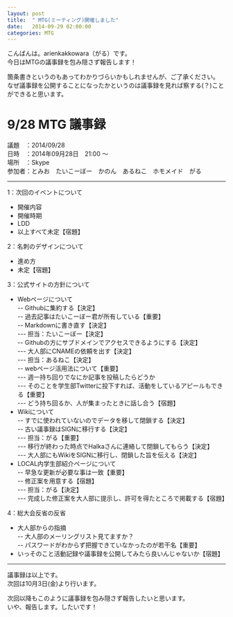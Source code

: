 ```yaml
---  
layout: post
title:  " MTG(ミーティング)開催しました"
date:   2014-09-29 02:00:00
categories: MTG
---
```

  
こんばんは。arienkakkowara（がる）です。  
今日はMTGの議事録を包み隠さず報告します！  
  
箇条書きというのもあってわかりづらいかもしれませんが、ご了承ください。  
なぜ議事録を公開することになったかというのは議事録を見れば察する(？)ことができると思います。  
  
# 9/28 MTG 議事録  
  
議題　：2014/09/28  
日時　：2014年09月28日　21:00 ～  
場所　：Skype  
参加者：とみお　たいこーぼー　かのん　あるねこ　ホモメイド　がる  
  
----------------------------------------------------------------------  
1：次回のイベントについて  
- 開催内容  
- 開催時期  
- LDD  
- 以上すべて未定【宿題】  
  
  
2：名刺のデザインについて  
- 進め方  
- 未定【宿題】  
  
  
3：公式サイトの方針について  
- Webページについて  
-- Githubに集約する【決定】  
-- 過去記事はたいこーぼー君が所有している【重要】  
-- Markdownに書き直す【決定】  
--- 担当：たいこーぼー【決定】  
-- Githubの方にサブドメインでアクセスできるようにする【決定】  
--- 大人部にCNAMEの依頼を出す【決定】  
--- 担当：あるねこ【決定】  
-- webページ活用法について【重要】  
--- 週一持ち回りでなにか記事を投稿したらどうか  
--- そのことを学生部Twitterに投下すれば、活動をしているアピールもできる【重要】  
--- どう持ち回るか、人が集まったときに話し合う【宿題】  
- Wikiについて  
-- すでに使われていないのでデータを移して閉鎖する【決定】  
-- 古い議事録はSIGNに移行する【決定】  
--- 担当：がる【重要】  
--- 移行が終わった時点でHalkaさんに連絡して閉鎖してもらう【決定】  
--- 大人部にもWikiをSIGNに移行し、閉鎖した旨を伝える【決定】  
- LOCAL内学生部紹介ページについて  
-- 早急な更新が必要な事は一致【重要】  
-- 修正案を用意する【宿題】  
--- 担当：がる【決定】  
--- 完成した修正案を大人部に提示し、許可を得たところで掲載する【宿題】  
  
  
4：総大会反省の反省  
- 大人部からの指摘  
-- 大人部のメーリングリスト見てますか？  
-- パスワードがわからず把握できていなかったのが若干名【重要】  
- いっそのこと活動記録や議事録を公開してみたら良いんじゃないか【宿題】  
  
  
---------------------------------------------------------------------  
  
議事録は以上です。  
次回は10月3日(金)より行います。  
  
次回以降もこのように議事録を包み隠さず報告したいと思います。  
いや、報告します。したいです！  